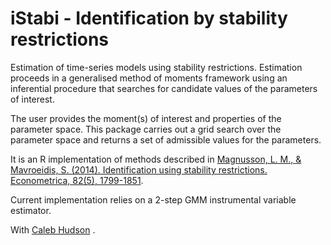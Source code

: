 # iStabi - Identification by stability restrictions
Estimation of time-series models using stability restrictions. Estimation proceeds in a generalised method of moments framework using an inferential procedure that searches for candidate values of the parameters of interest.

The user provides the moment(s) of interest and properties of the parameter space. This package carries out a grid search over the parameter space and returns a set of admissible values for the parameters.

It is an R implementation of methods described in [Magnusson, L. M., \& Mavroeidis, S. (2014). Identification using stability restrictions. Econometrica, 82(5), 1799-1851](http://dx.doi.org/10.3982/ECTA9612).

Current implementation relies on a 2-step GMM instrumental variable estimator.

With [Caleb Hudson](https://github.com/Banana0ohNaNa) .
